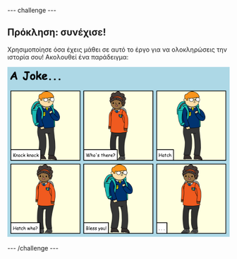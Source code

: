 \--- challenge \---

## Πρόκληση: συνέχισε!

Χρησιμοποίησε όσα έχεις μάθει σε αυτό το έργο για να ολοκληρώσεις την ιστορία σου! Ακολουθεί ένα παράδειγμα:

![screenshot](images/story-final.png)

\--- /challenge \---